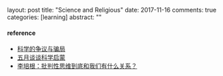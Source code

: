 layout: post
title: "Science and Religious"
date: 2017-11-16
comments: true
categories: [learning]
abstract: ""


#### reference
* [科学的争议与骗局](http://jiangcaijian.blog.caixin.com/archives/152564)
* [五月谈谈科学启蒙](http://jiangcaijian.blog.caixin.com/archives/162965)
* [李培根：批判性思维到底和我们有什么关系？](http://zhishifenzi.blog.caixin.com/archives/171547)